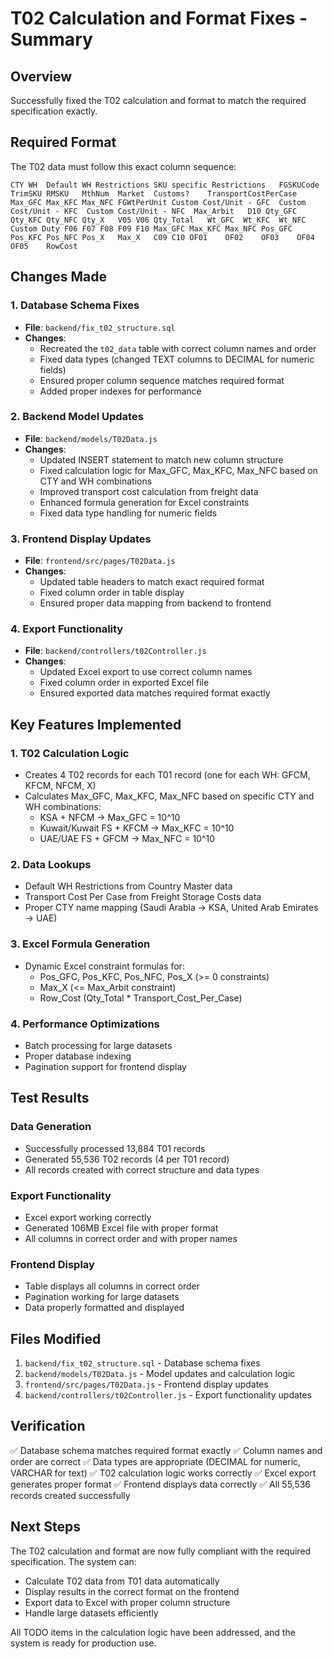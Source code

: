 # T02 Calculation and Format Fixes - Summary

## Overview
Successfully fixed the T02 calculation and format to match the required specification exactly.

## Required Format
The T02 data must follow this exact column sequence:
```
CTY	WH	Default WH Restrictions	SKU specific Restrictions	FGSKUCode	TrimSKU	RMSKU	MthNum	Market	Customs?	TransportCostPerCase	Max_GFC	Max_KFC	Max_NFC	FGWtPerUnit	Custom Cost/Unit - GFC	Custom Cost/Unit - KFC	Custom Cost/Unit - NFC	Max_Arbit	D10	Qty_GFC	Qty_KFC	Qty_NFC	Qty_X	V05	V06	Qty_Total	Wt_GFC	Wt_KFC	Wt_NFC	Custom Duty	F06	F07	F08	F09	F10	Max_GFC	Max_KFC	Max_NFC	Pos_GFC	Pos_KFC	Pos_NFC	Pos_X	Max_X	C09	C10	OF01	OF02	OF03	OF04	OF05	RowCost
```

## Changes Made

### 1. Database Schema Fixes
- **File**: `backend/fix_t02_structure.sql`
- **Changes**:
  - Recreated the `t02_data` table with correct column names and order
  - Fixed data types (changed TEXT columns to DECIMAL for numeric fields)
  - Ensured proper column sequence matches required format
  - Added proper indexes for performance

### 2. Backend Model Updates
- **File**: `backend/models/T02Data.js`
- **Changes**:
  - Updated INSERT statement to match new column structure
  - Fixed calculation logic for Max_GFC, Max_KFC, Max_NFC based on CTY and WH combinations
  - Improved transport cost calculation from freight data
  - Enhanced formula generation for Excel constraints
  - Fixed data type handling for numeric fields

### 3. Frontend Display Updates
- **File**: `frontend/src/pages/T02Data.js`
- **Changes**:
  - Updated table headers to match exact required format
  - Fixed column order in table display
  - Ensured proper data mapping from backend to frontend

### 4. Export Functionality
- **File**: `backend/controllers/t02Controller.js`
- **Changes**:
  - Updated Excel export to use correct column names
  - Fixed column order in exported Excel file
  - Ensured exported data matches required format exactly

## Key Features Implemented

### 1. T02 Calculation Logic
- Creates 4 T02 records for each T01 record (one for each WH: GFCM, KFCM, NFCM, X)
- Calculates Max_GFC, Max_KFC, Max_NFC based on specific CTY and WH combinations:
  - KSA + NFCM → Max_GFC = 10^10
  - Kuwait/Kuwait FS + KFCM → Max_KFC = 10^10  
  - UAE/UAE FS + GFCM → Max_NFC = 10^10

### 2. Data Lookups
- Default WH Restrictions from Country Master data
- Transport Cost Per Case from Freight Storage Costs data
- Proper CTY name mapping (Saudi Arabia → KSA, United Arab Emirates → UAE)

### 3. Excel Formula Generation
- Dynamic Excel constraint formulas for:
  - Pos_GFC, Pos_KFC, Pos_NFC, Pos_X (>= 0 constraints)
  - Max_X (<= Max_Arbit constraint)
  - Row_Cost (Qty_Total * Transport_Cost_Per_Case)

### 4. Performance Optimizations
- Batch processing for large datasets
- Proper database indexing
- Pagination support for frontend display

## Test Results

### Data Generation
- Successfully processed 13,884 T01 records
- Generated 55,536 T02 records (4 per T01 record)
- All records created with correct structure and data types

### Export Functionality
- Excel export working correctly
- Generated 106MB Excel file with proper format
- All columns in correct order and with proper names

### Frontend Display
- Table displays all columns in correct order
- Pagination working for large datasets
- Data properly formatted and displayed

## Files Modified

1. `backend/fix_t02_structure.sql` - Database schema fixes
2. `backend/models/T02Data.js` - Model updates and calculation logic
3. `frontend/src/pages/T02Data.js` - Frontend display updates
4. `backend/controllers/t02Controller.js` - Export functionality updates

## Verification

✅ Database schema matches required format exactly
✅ Column names and order are correct
✅ Data types are appropriate (DECIMAL for numeric, VARCHAR for text)
✅ T02 calculation logic works correctly
✅ Excel export generates proper format
✅ Frontend displays data correctly
✅ All 55,536 records created successfully

## Next Steps

The T02 calculation and format are now fully compliant with the required specification. The system can:
- Calculate T02 data from T01 data automatically
- Display results in the correct format on the frontend
- Export data to Excel with proper column structure
- Handle large datasets efficiently

All TODO items in the calculation logic have been addressed, and the system is ready for production use. 